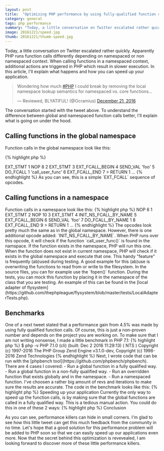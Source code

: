 ```yaml
---
layout: post
title:  "Optimizing PHP performance by using fully-qualified function calls"
category: general
tags: php performance
summary: "Today, a little conversation on Twitter escalated rather quickly. Apparently PHP runs function calls differently depending on namespaced or non namespaced context. When calling functions in a namespaced context, additional actions are triggered in PHP which result in slower execution. In this article, I'll explain what happens and how you can speed up your application."
image: 20161221/speed.jpg
thumb: 20161221/thumb-speed.jpg
---
```



<p>
    Today, a little conversation on Twitter escalated rather quickly.
    Apparently PHP runs function calls differently depending on namespaced or non namespaced context.
    When calling functions in a namespaced context, additional actions are triggered in PHP which result in slower execution.
    In this article, I'll explain what happens and how you can speed up your application.
</p>

<blockquote class="twitter-tweet" data-lang="en"><p lang="en" dir="ltr">Wondering how much <a href="https://twitter.com/hashtag/PHP?src=hash">#PHP</a> I could break by removing the local namespace lookup semantics for namespaced vs. core functions...</p>&mdash; Reviewed, BLYATIFUL! (@Ocramius) <a href="https://twitter.com/Ocramius/status/811504929357660160">December 21, 2016</a></blockquote>
<script async src="//platform.twitter.com/widgets.js" charset="utf-8"></script>

<p>
    The conversation started with the tweet above. 
    To understand the difference between global and namespaced function calls better, I'll explain what is going on under the hood.
</p>


<h2>Calling functions in the global namespace</h2>

Function calls in the global namespace look like this:

{% highlight php %}
<?php
// global.php

function foo() {
    echo 'bar';
}

call_user_func('foo');
{% endhighlight %}

After parsing this script, the opcodes look like this:

{% highlight sh %}
$ php -d vld.active=1 -d vld.execute=0 global.php

...
line     #* E I O op                           fetch          ext  return  operands
-------------------------------------------------------------------------------------
   4     0  E >   EXT_STMT
         1        NOP
   8     2        EXT_STMT
         3        EXT_FCALL_BEGIN
         4        SEND_VAL                                                 'foo'
         5        DO_FCALL                                      1          'call_user_func'
         6        EXT_FCALL_END
         7      > RETURN                                                   1

...
{% endhighlight %}

As you can see, this is a simple `EXT_FCALL` sequence of opcodes.


<h2>Calling functions in a namespace</h2>

Function calls in a namespace look like this:

{% highlight php %}
<?php
// namespaced.php

namespace baz;

function foo() {
    echo 'bar';
}

call_user_func('foo');
{% endhighlight %}

After parsing this script, the opcodes look like this:

{% highlight sh %}
$ php -d vld.active=1 -d vld.execute=0 global.php

...
line     #* E I O op                           fetch          ext  return  operands
-------------------------------------------------------------------------------------
   4     0  E >   NOP
   6     1        EXT_STMT
         2        NOP
  10     3        EXT_STMT
         4        INIT_NS_FCALL_BY_NAME
         5        EXT_FCALL_BEGIN
         6        SEND_VAL                                                 'foo'
         7        DO_FCALL_BY_NAME                              1
         8        EXT_FCALL_END
         9      > RETURN                                                   1
...
{% endhighlight %}

The opcodes look pretty much the same as in the global namespace. 
However, there is one additional opcode added: `INIT_NS_FCALL_BY_NAME`.
When PHP runs over this opcode, it will check if the function `call_user_func()` is found in the namspace.
If the function exists in the namespace, PHP will run this one.
When the function does not exist in current namespace, PHP will check if it exists in the global namespace and execute that one.

This handy "feature" is frequently (ab)used during testing.
A good example for this (ab)use is overwriting the functions to read from or write to the filesystem.
In the source files, you can for example use the `fopen()` function.
During the tests, you can mock this function by placing it in the namespace of the class that you are testing.
An example of this can be found in the [local adapter of flysystem](https://github.com/thephpleague/flysystem/blob/master/tests/LocalAdapterTests.php).


<h2>Benchmarks</h2>

One of a next tweet stated that a performance gain from 4.5% was made by using fully qualified function calls.
Of course, this is just a non-proven number and depends on the project you are working on.
To make sure that I am not writing nonsense, I made a little benchmark in PHP 7.1:

{% highlight php %}
$ php -v

PHP 7.1.0 (cli) (built: Dec  2 2016 11:29:13) ( NTS )
Copyright (c) 1997-2016 The PHP Group
Zend Engine v3.1.0-dev, Copyright (c) 1998-2016 Zend Technologies
{% endhighlight %}

Next, I wrote code that can be run with the [phpbench tool](https://github.com/phpbench/phpbench).
There are 4 cases I covered:

- Run a global function in a fully qualified way.
- Run a global function in a non-fully qualified way.
- Run an overridden function that exists globally and in the namespace.
- Run a namespaced function.

I've choosen a rather big amount of revs and iterations to make sure the results are accurate.
The code in the benchmark looks like this:

{% highlight php %}
<?php

namespace {
    function a(){}
    function b() {}
}

namespace foo {

    function b() {}
    function c() {}

    /**
     * @Revs(10000)
     * @Iterations(100)
     */
    class MixedBench
    {
        public function benchFqGlobalFunction()
        {
            \a();
        }

        public function benchGlobalFunction()
        {
            a();
        }

        public function benchOverriddenFunction()
        {
            b();
        }

        public function benchNamespacedFunction()
        {
            c();
        }
    }
}
{% endhighlight %}

This is an overview of the results:

{% highlight sh %}
$ phpbench run bench

\foo\MixedBench

    benchFqGlobalFunction         I99 P0 	[μ Mo]/r: 0.145 0.141 (μs) 	[μSD μRSD]/r: 0.018μs 12.59%
    benchGlobalFunction           I99 P0 	[μ Mo]/r: 0.148 0.145 (μs) 	[μSD μRSD]/r: 0.021μs 14.38%
    benchOverriddenFunction       I99 P0 	[μ Mo]/r: 0.157 0.157 (μs) 	[μSD μRSD]/r: 0.022μs 13.82%
    benchNamespacedFunction       I99 P0 	[μ Mo]/r: 0.157 0.159 (μs) 	[μSD μRSD]/r: 0.019μs 12.38%

4 subjects, 400 iterations, 40,000 revs, 0 rejects
(best [mean mode] worst) = 0.124 [0.152 0.151] 0.225 (μs)
⅀T: 60.773μs μSD/r 0.020μs μRSD/r: 13.293%
suite: 133a2c5566a4e9fb57b0251cebfd189bc150f104, date: 2016-12-21, stime: 22:06:03

+-------------------------+-------+-----+---------+--------+
| subject                 | revs  | its | mean    | diff   |
+-------------------------+-------+-----+---------+--------+
| benchFqGlobalFunction   | 10000 | 100 | 0.145μs | 0.00%  |
| benchGlobalFunction     | 10000 | 100 | 0.148μs | +2.26% |
| benchNamespacedFunction | 10000 | 100 | 0.157μs | +8.55% |
| benchOverriddenFunction | 10000 | 100 | 0.157μs | +8.38% |
+-------------------------+-------+-----+---------+--------+
{% endhighlight %}

As expected, the fully qualified global function call is the fastst one. 
This is because PHP does not need to go through the `INIT_NS_FCALL_BY_NAME` opcode.
When calling the global function in a non-fully qualified way, it is slower.
Running functions inside a namspace are always slower then running global functions.

Of course, this is not a big overhead in this simple benchmark.
It could be a big overhead if you think about the amount of function calls per run.
PHP is not able to optimize this since it is possible that functions get defined during runtime.


<h2>Speeding up your application</h2>

Currently the only way to speed up the function calls, is by making sure that the global functions are called in a fully qualified way.
This is a tedious manual action. You could do this in one of these 2 ways:

{% highlight php %}
<?php
// solution 1:
namespace baz;
\foo();

// solution 2:
namespace baz;
use function foo;
foo();
{% endhighlight %}

Luckily for us, the community is very creative and alert when it comes to performance.
In the future, maybe one of the following solutions is less boring to implement:

- Add a `declare(no_dynamic_functions=1)` on top of the PHP file or maybe in a future [`namespace_scoped_declares`](https://wiki.php.net/rfc/namespace_scoped_declares) method.
- [Autocompletion to FQ function names in PHPStorm.](https://youtrack.jetbrains.com/issue/WI-34446)


<h2>Conclusion</h2>

<p>
    As you can see, performance killers can hide in small corners.
    I'm glad to see how this little tweet can get this much feedback from the community in no time.
    Let's hope that a good solution for this performance problem will be added to PHP soon so that we can easily speed up our applications even more.
    Now that the secret behind this optimization is revevealed, I am looking forward to discover more of these little performance killers.
</p>
